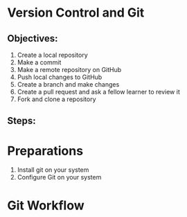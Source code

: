 # Version Control and Git

## Objectives:
1. Create a local repository
2. Make a commit
3. Make a remote repository on GitHub
4. Push local changes to GitHub
5. Create a branch and make changes
6. Create a pull request and ask a fellow learner to review it
7. Fork and clone a repository

## Steps:
# Preparations
1. Install git on your system
2. Configure Git on your system

# Git Workflow 
